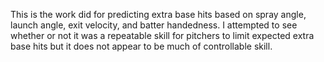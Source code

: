 This is the work did for predicting extra base hits based on spray angle, launch angle, exit velocity, and batter handedness. I attempted to see whether or not it was a repeatable skill for pitchers to limit expected extra base hits but it does not appear to be much of controllable skill.